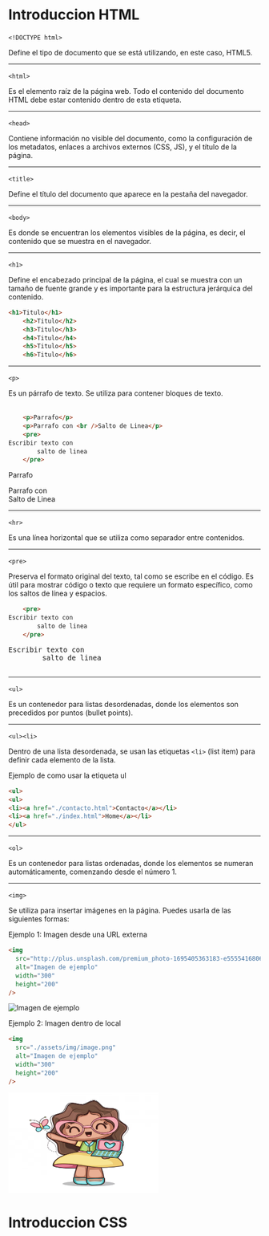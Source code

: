  # Introduccion HTML
 `<!DOCTYPE html>`

Define el tipo de documento que se está utilizando, en este caso, HTML5.

---

`<html>`

Es el elemento raíz de la página web. Todo el contenido del documento HTML debe estar contenido dentro de esta etiqueta.

---

 `<head>`

Contiene información no visible del documento, como la configuración de los metadatos, enlaces a archivos externos (CSS, JS), y el título de la página.

---

 `<title>`

Define el título del documento que aparece en la pestaña del navegador.

---

 `<body>`

Es donde se encuentran los elementos visibles de la página, es decir, el contenido que se muestra en el navegador.

---

 `<h1>`

Define el encabezado principal de la página, el cual se muestra con un tamaño de fuente grande y es importante para la estructura jerárquica del contenido.

```html
<h1>Titulo</h1>
    <h2>Titulo</h2>
    <h3>Titulo</h3>
    <h4>Titulo</h4>
    <h5>Titulo</h5>
    <h6>Titulo</h6>

```
---

 `<p>`

Es un párrafo de texto. Se utiliza para contener bloques de texto.
```html

    <p>Parrafo</p>
    <p>Parrafo con <br />Salto de Linea</p>
    <pre>
Escribir texto con
        salto de linea
    </pre>
```
 <p>Parrafo</p>
    <p>Parrafo con <br />Salto de Linea</p>
   
---

`<hr>`

Es una línea horizontal que se utiliza como separador entre contenidos.

---

`<pre>`

Preserva el formato original del texto, tal como se escribe en el código. Es útil para mostrar código o texto que requiere un formato específico, como los saltos de línea y espacios.

```html
    <pre>
Escribir texto con
        salto de linea
    </pre>
```
 <pre>
Escribir texto con
        salto de linea
    </pre>
---

 `<ul>`

Es un contenedor para listas desordenadas, donde los elementos son precedidos por puntos (bullet points).

---

 `<ul><li>`

Dentro de una lista desordenada, se usan las etiquetas `<li>` (list item) para definir cada elemento de la lista.

 Ejemplo de como usar la etiqueta ul

```html
<ul>
<ul>
<li><a href="./contacto.html">Contacto</a></li>
<li><a href="./index.html">Home</a></li>
</ul>
```

---

 `<ol>`

Es un contenedor para listas ordenadas, donde los elementos se numeran automáticamente, comenzando desde el número 1.

---

 `<img>`

Se utiliza para insertar imágenes en la página. Puedes usarla de las siguientes formas:

Ejemplo 1: Imagen desde una URL externa

```html
<img
  src="http://plus.unsplash.com/premium_photo-1695405363183-e55554168063?fm=jpg&q=60&w=3000&ixlib=rb-4.1.0&ixid=M3wxMjA3fDB8MHxzZWFyY2h8MXx8aW1hZ2VuJTIwZGlnaXRhbHxlbnwwfHwwfHx8MA%3D%3D"
  alt="Imagen de ejemplo"
  width="300"
  height="200"
/>
```

<img src="http://plus.unsplash.com/premium_photo-1695405363183-e55554168063?fm=jpg&q=60&w=3000&ixlib=rb-4.1.0&ixid=M3wxMjA3fDB8MHxzZWFyY2h8MXx8aW1hZ2VuJTIwZGlnaXRhbHxlbnwwfHwwfHx8MA%3D%3D" alt="Imagen de ejemplo" width="300" height="200" />

 Ejemplo 2: Imagen dentro de local

```html
<img
  src="./assets/img/image.png"
  alt="Imagen de ejemplo"
  width="300"
  height="200"
/>
```

<img src="./assets/img/image.png" alt="Imagen de ejemplo" width="300" height="200" />

# Introduccion CSS
